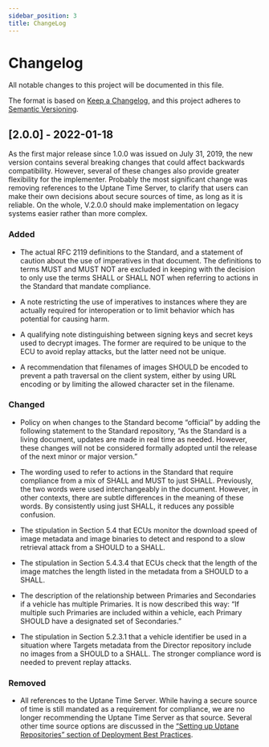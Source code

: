 ```yaml
---
sidebar_position: 3
title: ChangeLog
---
```


# Changelog

All notable changes to this project will be documented in this file.

The format is based on [Keep a Changelog](https://keepachangelog.com/en/1.0.0/),
and this project adheres to [Semantic Versioning](https://semver.org/spec/v2.0.0.html).

## [2.0.0] - 2022-01-18

As the first major release since 1.0.0 was issued on July 31, 2019, the new version contains several breaking changes that could affect backwards compatibility. However, several of these changes also provide greater flexibility for the implementer. Probably the most significant change was removing references to the Uptane Time Server, to clarify that users can make their own decisions about secure sources of time, as long as it is reliable. On the whole, V.2.0.0 should make implementation on legacy systems easier rather than more complex.

### Added

- The actual RFC 2119 definitions to the Standard, and a statement of caution about the use of imperatives in that document. The definitions to terms MUST and MUST NOT are excluded in keeping with the decision to only use the terms SHALL or SHALL NOT when referring to actions in the Standard that mandate compliance.

- A note restricting the use of imperatives to instances where they are actually required for interoperation or to limit behavior which has potential for causing harm.

- A qualifying note distinguishing between signing keys and secret keys used to decrypt images. The former are required to be unique to the ECU to avoid replay attacks, but the latter need not be unique.

- A recommendation that filenames of images SHOULD be encoded to prevent a path traversal on the client system, either by using URL encoding or by limiting the allowed character set in the filename.

### Changed

- Policy on when changes to the Standard become “official” by adding the following statement to the Standard repository, “As the Standard is a living document, updates are made in real time as needed. However, these changes will not be considered formally adopted until the release of the next minor or major version.”

- The wording used to refer to actions in the Standard that require compliance from a mix of SHALL and MUST to just SHALL. Previously, the two words were used interchangeably in the document. However, in other contexts, there are subtle differences in the meaning of these words. By consistently using just SHALL, it reduces any possible confusion.

- The stipulation in Section 5.4 that ECUs monitor the download speed of image metadata and image binaries to detect and respond to a slow retrieval attack from a SHOULD to a SHALL.

- The stipulation in Section 5.4.3.4 that ECUs check that the length of the image matches the length listed in the metadata from a SHOULD to a SHALL.

- The description of the relationship between Primaries and Secondaries if a vehicle has multiple Primaries. It is now described this way: “If multiple such Primaries are included within a vehicle, each Primary SHOULD have a designated set of Secondaries.”

- The stipulation in Section 5.2.3.1 that a vehicle identifier be used in a situation where Targets metadata from the Director repository include no images from a SHOULD to a SHALL. The stronger compliance word is needed to prevent replay attacks.

### Removed

- All references to the Uptane Time Server. While having a secure source of time is still mandated as a requirement for compliance, we are no longer recommending the Uptane Time Server as that source. Several other time source options are discussed in the [“Setting up Uptane Repositories” section of Deployment Best Practices](https://uptane.github.io/deployment-considerations/repositories.html).
